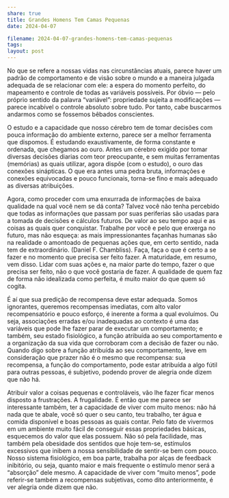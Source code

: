 ```yaml
---
share: true
title: Grandes Homens Tem Camas Pequenas
date: 2024-04-07

filename: 2024-04-07-grandes-homens-tem-camas-pequenas
tags: 
layout: post
---
```


No que se refere a nossas vidas nas circunstâncias atuais, parece haver um padrão de comportamento e de visão sobre o mundo e a maneira julgada adequada de se relacionar com ele: a espera do momento perfeito, do mapeamento e controle de todas as variáveis possíveis. Por óbvio — pelo próprio sentido da palavra “variável”: propriedade sujeita a modificações — parece incabível o controle absoluto sobre tudo. Por tanto, cabe buscarmos andarmos como se fossemos bêbados conscientes.

O estudo e a capacidade que nosso cérebro tem de tomar decisões com pouca informação do ambiente externo, parece ser a melhor ferramenta que dispomos. É estudando exaustivamente, de forma constante e ordenada, que chegamos ao ouro. Antes um cérebro exigido por tomar diversas decisões diarias com teor preocupante, e sem muitas ferramentas (memórias) as quais utilizar, agora dispõe (com o estudo), o ouro das conexões sinápticas. O que era antes uma pedra bruta, informações e conexões equivocadas e pouco funcionais, torna-se fino e mais adequado as diversas atribuições.

Agora, como proceder com uma enxurrada de informações de baixa qualidade na qual você nem se dá conta? Talvez você não tenha
percebido que todas as informações que passam por suas periferias são usadas para a tomada de decisões e cálculos futuros.
De valor ao seu tempo aqui e as coisas as quais quer conquistar. Trabalhe por você e pelo que enxerga no futuro, mas não esqueça: as mais impressionantes façanhas humanas são na realidade o amontoado de pequenas ações que, em certo sentido, nada tem de extraordinário. (Daniel F. Chambliss).
Faça, faça o que é certo a se fazer e no momento que precisa ser feito fazer. A maturidade, em resumo, vem disso. Lidar com suas ações e, na maior parte do tempo, fazer o que precisa ser feito, não o que você gostaria de fazer. A qualidade de quem faz de forma não idealizada como perfeita, é muito maior do que quem só cogita.

É aí que sua predição de recompensa deve estar adequada. Somos ignorantes, queremos recompensas imediatas, com alto valor recompensatório e pouco esforço, é inerente a forma a qual evoluímos. Ou seja, associações erradas e/ou inadequadas ao contexto é uma das variáveis que pode lhe fazer parar de executar um comportamento; e também, seu estado fisiológico, a função atribuída ao seu comportamento e a organização da sua vida que corroboram com a decisão de fazer ou não.
Quando digo sobre a função atribuída ao seu comportamento, leve em consideração que prazer não é o mesmo que recompensa: sua recompensa, a função do comportamento, pode estar atribuída a algo fútil para outras pessoas, é subjetivo, podendo prover de alegria onde dizem que não há.

Atribuir valor a coisas pequenas e controláveis, vão lhe fazer ficar menos disposto a frustrações. A frugalidade. É então que me parece ser interessante também, ter a capacidade de viver com muito menos: não há nada que te abale, você só quer o seu canto, teu trabalho, ter água e comida disponível e boas pessoas as quais contar. Pelo fato de vivermos em um ambiente muito fácil de conseguir essas propriedades básicas, esquecemos do valor que elas possuem.
Não só pela facilidade, mas também pela obesidade dos sentidos que hoje tem-se, estímulos excessivos que inibem a nossa sensibilidade de sentir-se bem com pouco. Nosso sistema fisiológico, em boa parte, trabalha por alças de feedback inibitório, ou seja, quanto maior e mais frequente o estímulo menor será a “absorção” dele mesmo. A capacidade de viver com “muito menos”, pode referir-se também a recompensas subjetivas, como dito anteriormente, é ver alegria onde dizem que não.